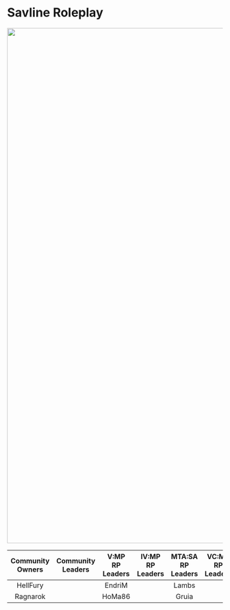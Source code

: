 # Savline Roleplay

<p align="center">
<img width="1200" src="https://i.imgur.com/jCFwIyz.jpg">
</p>

<div align="center">
<table>
<thead>
  <tr>
    <th>Community Owners</th>
    <th>Community Leaders</th>
    <th>V:MP RP Leaders</th>
    <th>IV:MP RP Leaders</th>
    <th>MTA:SA RP Leaders<br</th>
    <th>VC:MP RP Leaders<br</th>
  </tr>
</thead>
<tbody>
  <tr>
    <td align="center">HellFury</td>
    <td align="center"></td>
    <td align="center">EndriM</td>
    <td align="center"></td>
    <td align="center">Lambs</td>
    <td align="center"></td>
  </tr>
  <tr>
    <td align="center">Ragnarok</td>
    <td align="center"></td>
    <td align="center">HoMa86</td>
    <td align="center"></td>
    <td align="center">Gruia</td>
    <td align="center"></td>
    </tr>
</tbody>
</table>
  </div>
